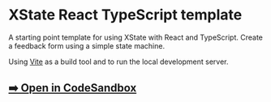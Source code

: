 # XState React TypeScript template

A starting point template for using XState with React and TypeScript. Create a feedback form using a simple state machine.

Using [Vite](https://vitejs.dev/) as a build tool and to run the local development server.

## [➡️ Open in CodeSandbox](https://codesandbox.io/p/sandbox/github/statelyai/xstate/tree/next/templates/react-ts?file=%2Fsrc%2FfeedbackMachine.ts)
